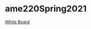 # ame220Spring2021


[White Board](https://docs.google.com/presentation/d/1zdb7fxvypluFdvB70kIAXeBHBqyz6P18H5XExAu0OiE/edit#slide=id.g92317b5aa9_0_38)
